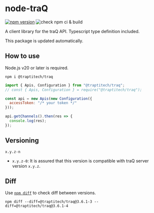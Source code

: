# node-traQ

[![npm version](https://badge.fury.io/js/%40traptitech%2Ftraq.svg)](https://www.npmjs.com/package/@traptitech/traq)
![check npm ci & build](https://github.com/traPtitech/node-traq/workflows/check%20npm%20ci%20%26%20build/badge.svg)

A client library for the traQ API.
Typescript type definition included.

This package is updated automatically.

## How to use

Node.js v20 or later is required.

```shell
npm i @traptitech/traq
```

```js
import { Apis, Configuration } from "@traptitech/traq";
// const { Apis, Configuration } = require("@traptitech/traq");

const api = new Apis(new Configuration({
  accessToken: "/* your token */"
}));

api.getChannels().then(res => {
  console.log(res);
});
```

## Versioning

`x.y.z-n`

- `x.y.z-0`: It is assured that this version is compatible with traQ server version `x.y.z`.

## Diff

Use [`npm diff`](https://docs.npmjs.com/cli/v7/commands/npm-diff) to check diff between versions.

```shell
npm diff --diff=@traptitech/traq@3.6.1-3 --diff=@traptitech/traq@3.6.1-4
```
